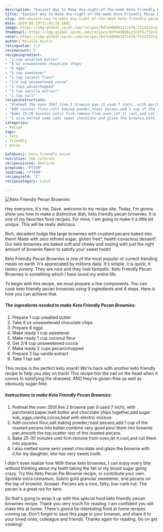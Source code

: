 ```yaml
---
description: "Easiest Way to Make Any-night-of-the-week Keto Friendly Pecan Brownies"
title: "Easiest Way to Make Any-night-of-the-week Keto Friendly Pecan Brownies"
slug: 409-easiest-way-to-make-any-night-of-the-week-keto-friendly-pecan-brownies
date: 2020-08-29T11:43:24.268Z
image: https://img-global.cpcdn.com/recipes/0d7e4089b127cbf6/751x532cq70/keto-friendly-pecan-brownies-recipe-main-photo.jpg
thumbnail: https://img-global.cpcdn.com/recipes/0d7e4089b127cbf6/751x532cq70/keto-friendly-pecan-brownies-recipe-main-photo.jpg
cover: https://img-global.cpcdn.com/recipes/0d7e4089b127cbf6/751x532cq70/keto-friendly-pecan-brownies-recipe-main-photo.jpg
author: Rosalie Austin
ratingvalue: 3.3
reviewcount: 9
recipeingredient:
- "1 cup unsalted butter"
- "8 oz unsweetened chocolate chips"
- "8 eggs"
- "1 cup sweetener"
- "1 cup coconut flour"
- "2/4 cup unsweetened cocoa"
- "2 cups pecanchopped"
- "2 tsp vanilla extract"
- "1 tsp salt"
recipeinstructions:
- "Preheat the oven 350f,line 2 brownie pan (I used 7 inch), with parchment paper.melt butter and chocolate chips together,add sugar sub,,eggs,vanilla,cocoa,beat with electric mixture"
- "Add coconut flour,salt baking powder,roast pecans,add 1 cup of the roasted pecans into batter,combine very good.pour them into brownie pan,smooth the top,scatter rest of the roasted pecans."
- "Bake 25-30 minutes until firm.remove from oven,let it cool,and cut them into squares."
- "I also melted some semi sweet chocolate and glaze the brownie with it,for my daughter, she has very sweet tooth."
categories:
- Recipe
tags:
- keto
- friendly
- pecan

katakunci: keto friendly pecan 
nutrition: 166 calories
recipecuisine: American
preptime: "PT15M"
cooktime: "PT49M"
recipeyield: "3"
recipecategory: Lunch

---
```



![Keto Friendly Pecan Brownies](https://img-global.cpcdn.com/recipes/0d7e4089b127cbf6/751x532cq70/keto-friendly-pecan-brownies-recipe-main-photo.jpg)

Hey everyone, it's me, Dave, welcome to my recipe site. Today, I'm gonna show you how to make a distinctive dish, keto friendly pecan brownies. It is one of my favorites food recipes. For mine, I am going to make it a little bit unique. This will be really delicious.

Rich, decadent fudge like large brownies with crushed pecans baked into them! Made with zero refined sugar, gluten free*, health conscious dessert! Our keto brownies are baked soft and chewy and oozing with just the right amount of brownie flavor to satisfy your sweet tooth!

Keto Friendly Pecan Brownies is one of the most popular of current trending meals on earth. It's appreciated by millions daily. It's simple, it is quick, it tastes yummy. They are nice and they look fantastic. Keto Friendly Pecan Brownies is something which I have loved my entire life.


To begin with this recipe, we must prepare a few components. You can cook keto friendly pecan brownies using 9 ingredients and 4 steps. Here is how you can achieve that.

<!--inarticleads1-->

##### The ingredients needed to make Keto Friendly Pecan Brownies:

1. Prepare 1 cup unsalted butter
1. Take 8 oz unsweetened chocolate chips
1. Prepare 8 eggs
1. Make ready 1 cup sweetener
1. Make ready 1 cup coconut flour
1. Get 2/4 cup unsweetened cocoa
1. Make ready 2 cups pecan/chopped
1. Prepare 2 tsp vanilla extract
1. Take 1 tsp salt


This recipe is the perfect keto snack! We&#39;re back with another keto friendly recipe to help you stay on track! This recipe hits the nail on the head when it comes to satisfying the sharpest. AND they&#39;re gluten-free as well as obviously sugar-free. 

<!--inarticleads2-->

##### Instructions to make Keto Friendly Pecan Brownies:

1. Preheat the oven 350f,line 2 brownie pan (I used 7 inch), with parchment paper.melt butter and chocolate chips together,add sugar sub,,eggs,vanilla,cocoa,beat with electric mixture
1. Add coconut flour,salt baking powder,roast pecans,add 1 cup of the roasted pecans into batter,combine very good.pour them into brownie pan,smooth the top,scatter rest of the roasted pecans.
1. Bake 25-30 minutes until firm.remove from oven,let it cool,and cut them into squares.
1. I also melted some semi sweet chocolate and glaze the brownie with it,for my daughter, she has very sweet tooth.


I didn&#39;t even realize how With these keto brownies, I can enjoy every bite without thinking about my teeth taking the fall or my blood sugar going crazy. Try this Keto Pecan Pie Brownie recipe, or contribute your own. Sprinkle extra cinnamon, Sukrin gold granular sweetener, and pecans on the top of brownie. Answer: Pecans are a nice, fatty, low-carb nut. The pecan is a great nut for keto. 

So that's going to wrap it up with this special food keto friendly pecan brownies recipe. Thank you very much for reading. I am confident you will make this at home. There's gonna be interesting food at home recipes coming up. Don't forget to save this page in your browser, and share it to your loved ones, colleague and friends. Thanks again for reading. Go on get cooking!
